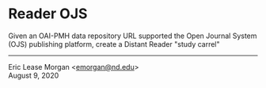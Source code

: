 # Reader OJS

Given an OAI-PMH data repository URL supported the Open Journal System (OJS) publishing platform, create a Distant Reader "study carrel"

---
Eric Lease Morgan &lt;emorgan@nd.edu&gt;   
August 9, 2020
